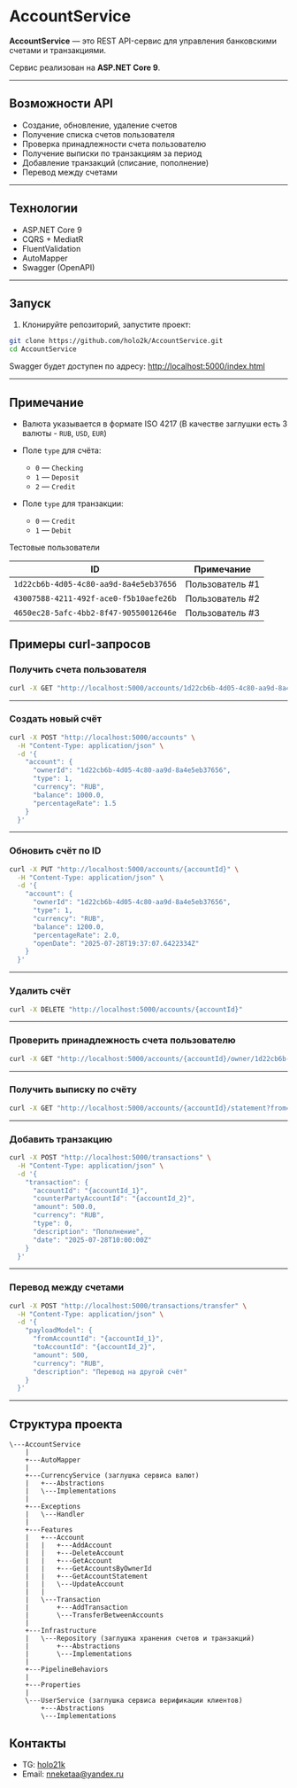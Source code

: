 # AccountService

**AccountService** — это REST API-сервис для управления банковскими счетами и транзакциями. 

Сервис реализован на **ASP.NET Core 9**.

---

## Возможности API

- Создание, обновление, удаление счетов
- Получение списка счетов пользователя
- Проверка принадлежности счета пользователю
- Получение выписки по транзакциям за период
- Добавление транзакций (списание, пополнение)
- Перевод между счетами

---

## Технологии

- ASP.NET Core 9
- CQRS + MediatR
- FluentValidation
- AutoMapper
- Swagger (OpenAPI)

---

## Запуск

1. Клонируйте репозиторий, запустите проект:

```bash
git clone https://github.com/holo2k/AccountService.git
cd AccountService
````
Swagger будет доступен по адресу:
[http://localhost:5000/index.html](http://localhost:5000/index.html)

---

## Примечание

* Валюта указывается в формате ISO 4217 (В качестве заглушки есть 3 валюты - `RUB`, `USD`, `EUR`)
* Поле `type` для счёта:

  * `0` — `Checking`
  * `1` — `Deposit`
  * `2` — `Credit`
    
* Поле `type` для транзакции:

  * `0` — `Credit`
  * `1` — `Debit`

Тестовые пользователи

| ID                                     | Примечание      |
| -------------------------------------- | --------------- |
| `1d22cb6b-4d05-4c80-aa9d-8a4e5eb37656` | Пользователь #1 |
| `43007588-4211-492f-ace0-f5b10aefe26b` | Пользователь #2 |
| `4650ec28-5afc-4bb2-8f47-90550012646e` | Пользователь #3 |


## Примеры curl-запросов

### Получить счета пользователя

```bash
curl -X GET "http://localhost:5000/accounts/1d22cb6b-4d05-4c80-aa9d-8a4e5eb37656"
```

---

### Создать новый счёт

```bash
curl -X POST "http://localhost:5000/accounts" \
  -H "Content-Type: application/json" \
  -d '{
    "account": {
      "ownerId": "1d22cb6b-4d05-4c80-aa9d-8a4e5eb37656",
      "type": 1,
      "currency": "RUB",
      "balance": 1000.0,
      "percentageRate": 1.5
    }
  }'
```

---

### Обновить счёт по ID

```bash
curl -X PUT "http://localhost:5000/accounts/{accountId}" \
  -H "Content-Type: application/json" \
  -d '{
    "account": {
      "ownerId": "1d22cb6b-4d05-4c80-aa9d-8a4e5eb37656",
      "type": 1,
      "currency": "RUB",
      "balance": 1200.0,
      "percentageRate": 2.0,
      "openDate": "2025-07-28T19:37:07.6422334Z"
    }
  }'
```

---

### Удалить счёт

```bash
curl -X DELETE "http://localhost:5000/accounts/{accountId}"
```

---

### Проверить принадлежность счета пользователю

```bash
curl -X GET "http://localhost:5000/accounts/{accountId}/owner/1d22cb6b-4d05-4c80-aa9d-8a4e5eb37656/exists"
```

---

### Получить выписку по счёту

```bash
curl -X GET "http://localhost:5000/accounts/{accountId}/statement?from=2025-07-28&to=2025-07-29"
```

---

### Добавить транзакцию

```bash
curl -X POST "http://localhost:5000/transactions" \
  -H "Content-Type: application/json" \
  -d '{
    "transaction": {
      "accountId": "{accountId_1}",
      "counterPartyAccountId": "{accountId_2}",
      "amount": 500.0,
      "currency": "RUB",
      "type": 0,
      "description": "Пополнение",
      "date": "2025-07-28T10:00:00Z"
    }
  }'
```

---

### Перевод между счетами

```bash
curl -X POST "http://localhost:5000/transactions/transfer" \
  -H "Content-Type: application/json" \
  -d '{
    "payloadModel": {
      "fromAccountId": "{accountId_1}",
      "toAccountId": "{accountId_2}",
      "amount": 500,
      "currency": "RUB",
      "description": "Перевод на другой счёт"
    }
  }'
```

---

## Структура проекта

```
\---AccountService
    |
    +---AutoMapper
    |
    +---CurrencyService (заглушка сервиса валют)
    |   +---Abstractions
    |   \---Implementations
    |
    +---Exceptions
    |   \---Handler
    |
    +---Features
    |   +---Account
    |   |   +---AddAccount
    |   |   +---DeleteAccount
    |   |   +---GetAccount
    |   |   +---GetAccountsByOwnerId
    |   |   +---GetAccountStatement
    |   |   \---UpdateAccount
    |   |
    |   \---Transaction
    |       +---AddTransaction
    |       \---TransferBetweenAccounts
    |
    +---Infrastructure
    |   \---Repository (заглушка хранения счетов и транзакций)
    |       +---Abstractions
    |       \---Implementations
    |
    +---PipelineBehaviors
    |
    +---Properties
    |
    \---UserService (заглушка сервиса верификации клиентов)
        +---Abstractions
        \---Implementations
```
## Контакты

* TG: [holo21k](https://t.me/holo21k)
* Email: [nneketaa@yandex.ru](mailto:nneketaa@yandex.ru)

